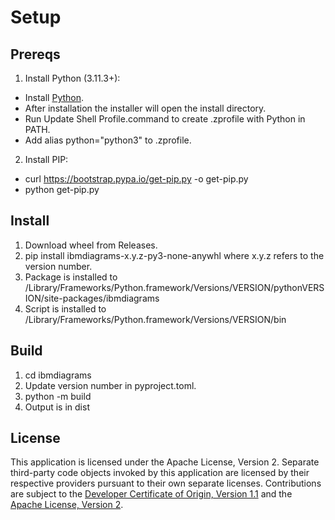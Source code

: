 # Setup

## Prereqs

1. Install Python (3.11.3+):
- Install [Python](https://www.python.org/downloads/).
- After installation the installer will open the install directory.
- Run Update Shell Profile.command to create .zprofile with Python in PATH.
- Add alias python="python3" to .zprofile.
2. Install PIP:
- curl https://bootstrap.pypa.io/get-pip.py -o get-pip.py
- python get-pip.py

## Install

1. Download wheel from Releases.
2. pip install ibmdiagrams-x.y.z-py3-none-anywhl where x.y.z refers to the version number.
3. Package is installed to /Library/Frameworks/Python.framework/Versions/VERSION/pythonVERSION/site-packages/ibmdiagrams
4. Script is installed to /Library/Frameworks/Python.framework/Versions/VERSION/bin

## Build

1. cd ibmdiagrams
2. Update version number in pyproject.toml.
3. python -m build
4. Output is in dist

## License

This application is licensed under the Apache License, Version 2.  Separate third-party code objects invoked by this application are licensed by their respective providers pursuant to their own separate licenses.  Contributions are subject to the [Developer Certificate of Origin, Version 1.1](https://developercertificate.org/) and the [Apache License, Version 2](https://www.apache.org/licenses/LICENSE-2.0.txt).
